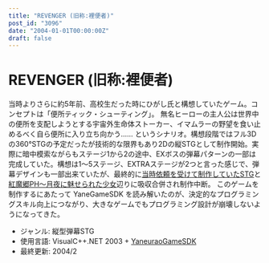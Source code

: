 ```yaml
---
title: "REVENGER (旧称:裡便者)"
post_id: "3096"
date: "2004-01-01T00:00:00Z"
draft: false
---
```


# REVENGER (旧称:裡便者)

当時よりさらに約5年前、高校生だった時にひがし氏と構想していたゲーム。コンセプトは「便所ティック・シューティング」。 無名ヒーローの主人公は世界中の便所を支配しようとする宇宙外生命体ストーカー、イマムラーの野望を食い止めるべく自ら便所に入り立ち向かう……  というシナリオ。構想段階ではフル3Dの360°STGの予定だったが技術的な限界もあり2Dの縦STGとして制作開始。実際に暗中模索ながらもステージ1から2の途中、EXボスの弾幕パターンの一部は完成していた。構想は1～5ステージ、EXTRAステージが2つと言った感じで、弾幕デザインも一部出来ていたが、最終的に[当時依頼を受けて制作していたSTG](/danmaq_works)と[紅魔郷PH～月夜に魅せられた少女](/th06ph)辺りに吸収合併され制作中断。 このゲームを制作するにあたって YaneGameSDK を読み解いたのが、決定的なプログラミングスキル向上につながり、大きなゲームでもプログラミング設計が崩壊しないようになってきた。 

  * ジャンル: 縦型弾幕STG
  * 使用言語: VisualC++.NET 2003 + [YaneuraoGameSDK](http://yanesdkdotnet.sourceforge.jp/)
  * 最終更新: 2004/2
